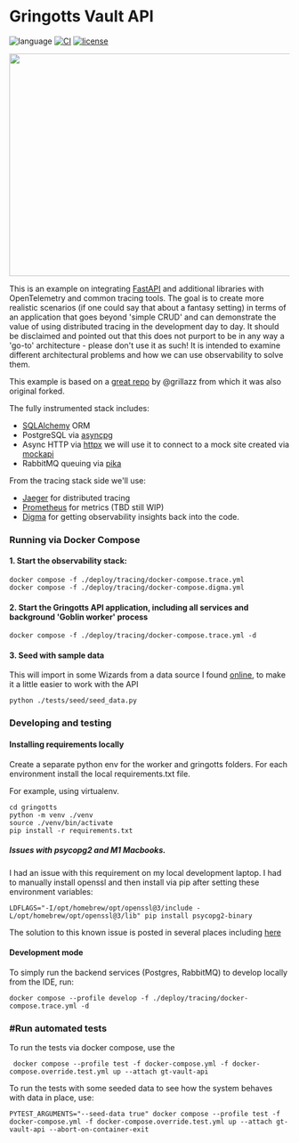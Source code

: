# Gringotts Vault API
![language](https://img.shields.io/badge/language-python-blue?style)
[![CI](https://img.shields.io/github/workflow/status/doppleware/gringotts-vault-api/Integration%20Tests/main)](https://github.com/doppleware/gringotts-vault-api/actions/workflows/build-and-test.yml?query=event%3Apush+branch%3Amain)
[![license](https://img.shields.io/github/license/doppleware/gringotts-vault-api)](https://github.com/doppleware/gringotts-vault-api/blob/main/LICENSE)

<p align="center">
<img src="https://upload.wikimedia.org/wikipedia/commons/thumb/d/d9/Gringotts%2C_Harry_Potter_Studio_Tour_%2848538071011%29.jpg/1597px-Gringotts%2C_Harry_Potter_Studio_Tour_%2848538071011%29.jpg?20210516121542" 
width="600" height="400">
</p>

This is an example on integrating [FastAPI](https://fastapi.tiangolo.com/) and additional libraries with OpenTelemetry and
common tracing tools. The goal is to create more realistic scenarios (if one could say that about a fantasy setting) 
in terms of an application that goes beyond 'simple CRUD' and can demonstrate the value of using distributed tracing in the 
development day to day.  It should be disclaimed and pointed out that this does not purport to be in any way a 'go-to'
architecture - please don't use it as such! It is intended to examine different architectural problems and how we can 
use observability to solve them.

This example is based on a [great repo](https://github.com/grillazz/fastapi-sqlalchemy-asyncpg) by @grillazz from which 
it was also original forked.

The fully instrumented stack includes:
- [SQLAlchemy](https://www.sqlalchemy.org/) ORM
- PostgreSQL via [asyncpg](https://github.com/MagicStack/asyncpg) 
- Async HTTP via [httpx](https://www.python-httpx.org/) we will use it to connect to a mock site created via [mockapi](https://mockapi.io/)
- RabbitMQ queuing via [pika](https://github.com/pika/pika)

From the tracing stack side we'll use:
- [Jaeger](https://www.jaegertracing.io/) for distributed tracing 
- [Prometheus](https://prometheus.io/) for metrics (TBD still WIP)
- [Digma](https://github.com/digma-ai/digma) for getting observability insights back into the code.


### Running via Docker Compose

#### 1. Start the observability stack:
```commandline
docker compose -f ./deploy/tracing/docker-compose.trace.yml
docker compose -f ./deploy/tracing/docker-compose.digma.yml
```
#### 2. Start the Gringotts API application, including all services and background 'Goblin worker' process

```commandline
docker compose -f ./deploy/tracing/docker-compose.trace.yml -d 
```

#### 3. Seed with sample data
This will import in some Wizards from a data source I 
found [online](https://www.kaggle.com/datasets/gulsahdemiryurek/harry-potter-dataset),
to make it a little easier to work with the API 
```commandline
python ./tests/seed/seed_data.py
```

### Developing and testing

#### Installing requirements locally

Create a separate python env for the worker and gringotts folders.
For each environment install the local requirements.txt file.

For example, using virtualenv.
```commandline
cd gringotts
python -m venv ./venv
source ./venv/bin/activate
pip install -r requirements.txt
```

##### Issues with psycopg2 and M1 Macbooks. 
I had an issue with this requirement on my local development laptop. 
I had to manually install openssl and then install via pip after setting these environment variables:
```
LDFLAGS="-I/opt/homebrew/opt/openssl@3/include -L/opt/homebrew/opt/openssl@3/lib" pip install psycopg2-binary
```
The solution to this known issue is posted in several places including [here](https://stackoverflow.com/questions/66777470/psycopg2-installed-on-m1-running-macos-big-sur-but-unable-to-run-local-server)

#### Development mode
To simply run the backend services (Postgres, RabbitMQ) to develop locally from the IDE, run:
```commandline
docker compose --profile develop -f ./deploy/tracing/docker-compose.trace.yml -d 
```

### #Run automated tests 

To run the tests via docker compose, use the 
```commandline
 docker compose --profile test -f docker-compose.yml -f docker-compose.override.test.yml up --attach gt-vault-api
 ```

To run the tests with some seeded data to see how the system behaves with data in place, use:

```commandline
PYTEST_ARGUMENTS="--seed-data true" docker compose --profile test -f docker-compose.yml -f docker-compose.override.test.yml up --attach gt-vault-api --abort-on-container-exit
 ```

